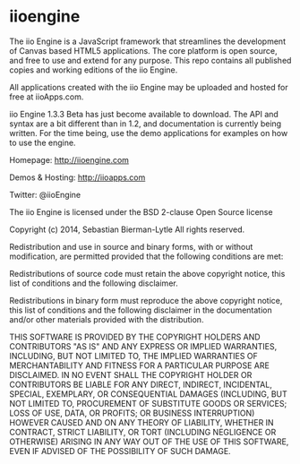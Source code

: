 iioengine
========= 

The iio Engine is a JavaScript framework that streamlines the development of Canvas based HTML5 applications. The core platform is open source, and free to use and extend for any purpose. This repo contains all published copies and working editions of the iio Engine.

All applications created with the iio Engine may be uploaded and hosted for free at iioApps.com.

iio Engine 1.3.3 Beta has just become available to download. The API and syntax are a bit different than in 1.2, and documentation is currently being written. For the time being, use the demo applications for examples on how to use the engine.

Homepage: http://iioengine.com

Demos & Hosting: http://iioapps.com

Twitter: @iioEngine


The iio Engine is licensed under the BSD 2-clause Open Source license

Copyright (c) 2014, Sebastian Bierman-Lytle
All rights reserved.

Redistribution and use in source and binary forms, with or without modification, 
are permitted provided that the following conditions are met:

Redistributions of source code must retain the above copyright notice, this list 
of conditions and the following disclaimer.

Redistributions in binary form must reproduce the above copyright notice, this
list of conditions and the following disclaimer in the documentation and/or other 
materials provided with the distribution.

THIS SOFTWARE IS PROVIDED BY THE COPYRIGHT HOLDERS AND CONTRIBUTORS "AS IS" AND 
ANY EXPRESS OR IMPLIED WARRANTIES, INCLUDING, BUT NOT LIMITED TO, THE IMPLIED 
WARRANTIES OF MERCHANTABILITY AND FITNESS FOR A PARTICULAR PURPOSE ARE DISCLAIMED. 
IN NO EVENT SHALL THE COPYRIGHT HOLDER OR CONTRIBUTORS BE LIABLE FOR ANY DIRECT, 
INDIRECT, INCIDENTAL, SPECIAL, EXEMPLARY, OR CONSEQUENTIAL DAMAGES (INCLUDING, BUT 
NOT LIMITED TO, PROCUREMENT OF SUBSTITUTE GOODS OR SERVICES; LOSS OF USE, DATA, 
OR PROFITS; OR BUSINESS INTERRUPTION) HOWEVER CAUSED AND ON ANY THEORY OF LIABILITY, 
WHETHER IN CONTRACT, STRICT LIABILITY, OR TORT (INCLUDING NEGLIGENCE OR OTHERWISE) 
ARISING IN ANY WAY OUT OF THE USE OF THIS SOFTWARE, EVEN IF ADVISED OF THE 
POSSIBILITY OF SUCH DAMAGE.
